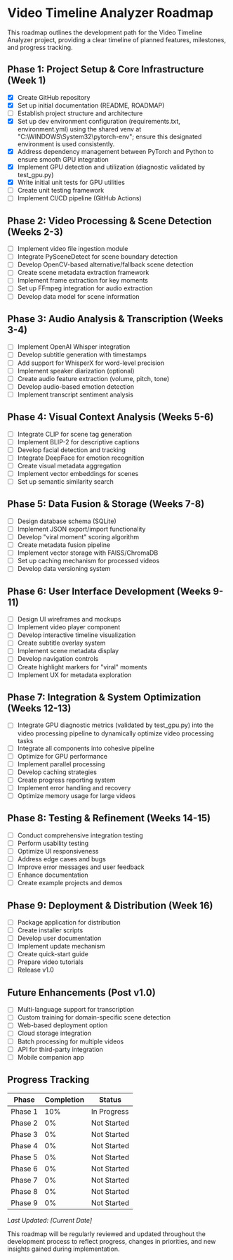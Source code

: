 # Video Timeline Analyzer Roadmap

This roadmap outlines the development path for the Video Timeline Analyzer project, providing a clear timeline of planned features, milestones, and progress tracking.

## Phase 1: Project Setup & Core Infrastructure (Week 1)

- [x] Create GitHub repository
- [x] Set up initial documentation (README, ROADMAP)
- [ ] Establish project structure and architecture
- [x] Set up dev environment configuration (requirements.txt, environment.yml) using the shared venv at "C:\WINDOWS\System32\pytorch-env"; ensure this designated environment is used consistently.
- [x] Address dependency management between PyTorch and Python to ensure smooth GPU integration
- [x] Implement GPU detection and utilization (diagnostic validated by test_gpu.py)
- [x] Write initial unit tests for GPU utilities
- [ ] Create unit testing framework
- [ ] Implement CI/CD pipeline (GitHub Actions)

## Phase 2: Video Processing & Scene Detection (Weeks 2-3)

- [ ] Implement video file ingestion module
- [ ] Integrate PySceneDetect for scene boundary detection
- [ ] Develop OpenCV-based alternative/fallback scene detection
- [ ] Create scene metadata extraction framework
- [ ] Implement frame extraction for key moments
- [ ] Set up FFmpeg integration for audio extraction
- [ ] Develop data model for scene information

## Phase 3: Audio Analysis & Transcription (Weeks 3-4)

- [ ] Implement OpenAI Whisper integration
- [ ] Develop subtitle generation with timestamps
- [ ] Add support for WhisperX for word-level precision
- [ ] Implement speaker diarization (optional)
- [ ] Create audio feature extraction (volume, pitch, tone)
- [ ] Develop audio-based emotion detection
- [ ] Implement transcript sentiment analysis

## Phase 4: Visual Context Analysis (Weeks 5-6)

- [ ] Integrate CLIP for scene tag generation
- [ ] Implement BLIP-2 for descriptive captions
- [ ] Develop facial detection and tracking
- [ ] Integrate DeepFace for emotion recognition
- [ ] Create visual metadata aggregation
- [ ] Implement vector embeddings for scenes
- [ ] Set up semantic similarity search

## Phase 5: Data Fusion & Storage (Weeks 7-8)

- [ ] Design database schema (SQLite)
- [ ] Implement JSON export/import functionality
- [ ] Develop "viral moment" scoring algorithm
- [ ] Create metadata fusion pipeline
- [ ] Implement vector storage with FAISS/ChromaDB
- [ ] Set up caching mechanism for processed videos
- [ ] Develop data versioning system

## Phase 6: User Interface Development (Weeks 9-11)

- [ ] Design UI wireframes and mockups
- [ ] Implement video player component
- [ ] Develop interactive timeline visualization
- [ ] Create subtitle overlay system
- [ ] Implement scene metadata display
- [ ] Develop navigation controls
- [ ] Create highlight markers for "viral" moments
- [ ] Implement UX for metadata exploration

## Phase 7: Integration & System Optimization (Weeks 12-13)

- [ ] Integrate GPU diagnostic metrics (validated by test_gpu.py) into the video processing pipeline to dynamically optimize video processing tasks
- [ ] Integrate all components into cohesive pipeline
- [ ] Optimize for GPU performance
- [ ] Implement parallel processing
- [ ] Develop caching strategies
- [ ] Create progress reporting system
- [ ] Implement error handling and recovery
- [ ] Optimize memory usage for large videos

## Phase 8: Testing & Refinement (Weeks 14-15)

- [ ] Conduct comprehensive integration testing
- [ ] Perform usability testing
- [ ] Optimize UI responsiveness
- [ ] Address edge cases and bugs
- [ ] Improve error messages and user feedback
- [ ] Enhance documentation
- [ ] Create example projects and demos

## Phase 9: Deployment & Distribution (Week 16)

- [ ] Package application for distribution
- [ ] Create installer scripts
- [ ] Develop user documentation
- [ ] Implement update mechanism
- [ ] Create quick-start guide
- [ ] Prepare video tutorials
- [ ] Release v1.0

## Future Enhancements (Post v1.0)

- [ ] Multi-language support for transcription
- [ ] Custom training for domain-specific scene detection
- [ ] Web-based deployment option
- [ ] Cloud storage integration
- [ ] Batch processing for multiple videos
- [ ] API for third-party integration
- [ ] Mobile companion app

## Progress Tracking

| Phase | Completion | Status |
|-------|------------|--------|
| Phase 1 | 10% | In Progress |
| Phase 2 | 0% | Not Started |
| Phase 3 | 0% | Not Started |
| Phase 4 | 0% | Not Started |
| Phase 5 | 0% | Not Started |
| Phase 6 | 0% | Not Started |
| Phase 7 | 0% | Not Started |
| Phase 8 | 0% | Not Started |
| Phase 9 | 0% | Not Started |

_Last Updated: [Current Date]_

This roadmap will be regularly reviewed and updated throughout the development process to reflect progress, changes in priorities, and new insights gained during implementation.